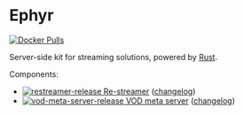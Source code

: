 Ephyr
=====

[![Docker Pulls](https://img.shields.io/docker/pulls/allatra/ephyr.svg)](https://hub.docker.com/r/allatra/ephyr)

Server-side kit for streaming solutions, powered by [Rust].

Components:
- [![restreamer-release](https://img.shields.io/badge/release-0.1.0-blue) Re-streamer](https://github.com/ALLATRA-IT/ephyr/tree/restreamer-v0.1.0/components/restreamer) ([changelog](https://github.com/ALLATRA-IT/ephyr/blob/master/components/restreamer/CHANGELOG.md))
- [![vod-meta-server-release](https://img.shields.io/badge/release-0.4.0-blue) VOD meta server](https://github.com/ALLATRA-IT/ephyr/tree/vod-meta-server-v0.4.0/components/vod-meta-server) ([changelog](https://github.com/ALLATRA-IT/ephyr/blob/master/components/vod-meta-server/CHANGELOG.md))





[Rust]: https://www.rust-lang.org
